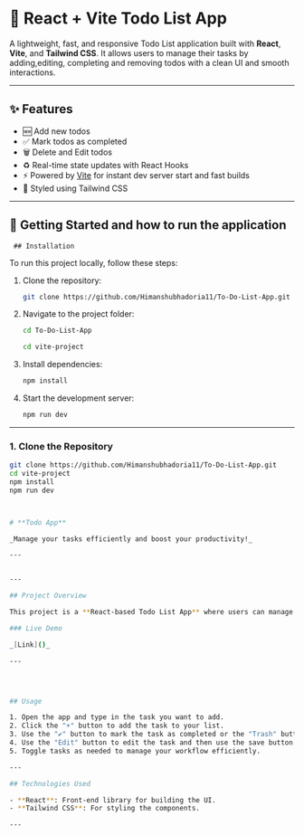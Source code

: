 # 📝 React + Vite Todo List App

A lightweight, fast, and responsive Todo List application built with **React**, **Vite**, and **Tailwind CSS**. It allows users to manage their tasks by adding,editing, completing and removing todos with a clean UI and smooth interactions.

---

## ✨ Features

- 🆕 Add new todos
- ✅ Mark todos as completed
- 🗑️ Delete and Edit todos
- ♻️ Real-time state updates with React Hooks
- ⚡ Powered by [Vite](https://vitejs.dev/) for instant dev server start and fast builds
- 🎨 Styled using Tailwind CSS

---

## 🚀 Getting Started and how to run the application
     ## Installation

To run this project locally, follow these steps:

1. Clone the repository:

   ```bash
   git clone https://github.com/Himanshubhadoria11/To-Do-List-App.git
   ```

2. Navigate to the project folder:
     <!-- both cd  -->

   ```bash
   cd To-Do-List-App

   ```

   ```bash
   cd vite-project

   ```
    
3. Install dependencies:

   ```bash
   npm install
   ```

4. Start the development server:

   ```bash
   npm run dev
   ```

---


### 1. Clone the Repository

```bash
git clone https://github.com/Himanshubhadoria11/To-Do-List-App.git
cd vite-project
npm install
npm run dev



# **Todo App**

_Manage your tasks efficiently and boost your productivity!_

---


---

## Project Overview

This project is a **React-based Todo List App** where users can manage their tasks. Users can add, edit, mark as completed, or delete tasks from their list. The app provides a simple and clean UI to help users stay productive and organized.

### Live Demo

_[Link]()_

---




## Usage

1. Open the app and type in the task you want to add.
2. Click the "+" button to add the task to your list.
3. Use the "✔" button to mark the task as completed or the "Trash" button to delete it.
4. Use the "Edit" button to edit the task and then use the save button to save it.
5. Toggle tasks as needed to manage your workflow efficiently.

---

## Technologies Used

- **React**: Front-end library for building the UI.
- **Tailwind CSS**: For styling the components.

---


